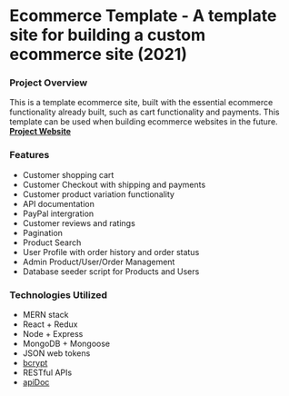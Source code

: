 # Ecommerce Template - A template site for building a custom ecommerce site (2021)

### Project Overview

This is a template ecommerce site, built with the essential ecommerce functionality already built, such as cart functionality and payments. This template can be used when building ecommerce websites in the future. **[Project Website](https://ecommerce--template.herokuapp.com// 'Ecommerce Template')**

### Features

- Customer shopping cart
- Customer Checkout with shipping and payments
- Customer product variation functionality
- API documentation
- PayPal intergration
- Customer reviews and ratings
- Pagination
- Product Search
- User Profile with order history and order status
- Admin Product/User/Order Management
- Database seeder script for Products and Users

### Technologies Utilized

- MERN stack
- React + Redux
- Node + Express
- MongoDB + Mongoose
- JSON web tokens
- [bcrypt](https://www.npmjs.com/package/bcrypt)
- RESTful APIs
- [apiDoc](https://apidocjs.com/#param-api-description)
